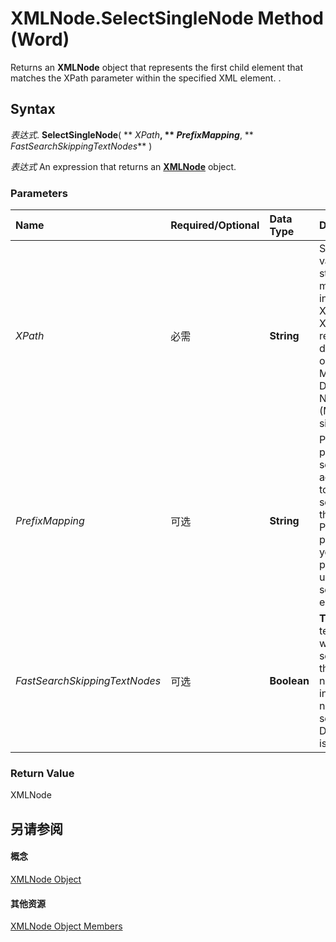 
# XMLNode.SelectSingleNode Method (Word)

Returns an  **XMLNode** object that represents the first child element that matches the XPath parameter within the specified XML element. .


## Syntax

 _表达式_. **SelectSingleNode**( ** _XPath_**, ** _PrefixMapping_**, ** _FastSearchSkippingTextNodes_** )

 _表达式_ An expression that returns an **[XMLNode](fe305ba9-7375-ad4f-6036-155add17a9d0.md)** object.


### Parameters



|**Name**|**Required/Optional**|**Data Type**|**Description**|
|:-----|:-----|:-----|:-----|
| _XPath_|必需|**String**|Specifies a valid XPath string. For more information on XPath, see the XPath reference documentation on the Microsoft Developer Network (MSDN) Web site.|
| _PrefixMapping_|可选|**String**|Provides the prefix in the schema against which to perform the search. Use the PrefixMapping parameter if your XPath parameter uses names to search for elements.|
| _FastSearchSkippingTextNodes_|可选|**Boolean**|**True** skips all text nodes while searching for the specified node. **False** includes text nodes in the search. Default value is **False**.|

### Return Value

XMLNode


## 另请参阅


#### 概念


[XMLNode Object](fe305ba9-7375-ad4f-6036-155add17a9d0.md)
#### 其他资源


[XMLNode Object Members](http://msdn.microsoft.com/library/a3bf1476-b555-be1f-81b8-ec096099a9b6%28Office.15%29.aspx)